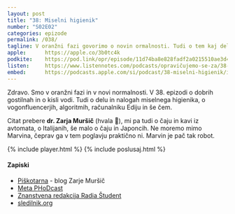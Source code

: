 ```yaml
---
layout: post
title: "38: Miselni higienik"
number: "S02E02"
categories: epizode
permalink: /038/
tagline: V oranžni fazi govorimo o novin ormalnosti. Tudi o tem kaj dela miselnih higienik, vogonfluencer, algoritmih in računalniku Ediju. Pa o čaju in kavi iz avtomata in še čem. Citat prebere dr. Zarja Muršič.
apple:		https://apple.co/3b0tc4k
podkite:	https://pod.link/opr/episode/11d74ba8e828fadf2a0215510ae3d452
listen:		https://www.listennotes.com/podcasts/opravičujemo-se-za/38-miselni-higienik-VPLg3lJi0w4/embed/
embed:		https://podcasts.apple.com/si/podcast/38-miselni-higienik/id1514750013?i=1000509053492
---
```


Zdravo. Smo v oranžni fazi in v novi normalnosti. V 38. epizodi o dobrih gostilnah in o kisli vodi. Tudi o delu in nalogah miselnega higienika, o vogonfluencerjih, algoritmih, računalniku Ediju in še čem. 

Citat prebere **dr. Zarja Muršič** (hvala 🙏), mi pa tudi o čaju in kavi iz avtomata, o Italijanih, še malo o čaju in Japoncih. Ne moremo mimo Marvina, čeprav ga v tem poglavju praktično ni. Marvin je pač tak robot. 

{% include player.html %}
{% include poslusaj.html %}

#### Zapiski

- [Piškotarna](https://piskotarna.wordpress.com/) - blog Zarje Muršič
- [Meta PHoDcast](https://metinalista.si/category/phodcast/)
- [Znanstvena redakcija Radia Študent](https://www.facebook.com/znanstvenaredakcijars/)
- [sledilnik.org](https://covid-19.sledilnik.org/sl/stats)